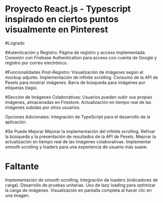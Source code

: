 # Proyecto React.js - Typescript inspirado en ciertos puntos visualmente en Pinterest

#Logrado

#Autenticación y Registro:
Página de registro y acceso implementada.
Conexión con Firebase Authentication para acceso con cuenta de Google y registro por correo electrónico.

#Funcionalidades Post-Registro:
Visualización de imágenes según el mockup adjunto.
Implementación de infinite scrolling.
Consumo de la API de Pexels para mostrar imágenes.
Barra de búsqueda para imágenes por etiquetas (tags).

#Sección de Imágenes Colaborativas:
Usuarios pueden subir sus propias imágenes, almacenadas en Firestore.
Actualización en tiempo real de las imágenes subidas por otros usuarios.

Opciones Adicionales:
Integración de TypeScript para el desarrollo de la aplicación.

#Se Puede Mejorar
Mejorar la implementación del infinite scrolling.
Refinar la búsqueda y la presentación de resultados de la API de Pexels.
Mejorar la actualización en tiempo real de las imágenes colaborativas.
Implementar smooth scrolling y loaders para una experiencia de usuario más suave.

# Faltante
Implementación de smooth scrolling.
Integración de loaders (indicadores de carga).
Desarrollo de pruebas unitarias.
Uso de lazy loading para optimizar la carga de imágenes.
Visualización en pantalla completa al hacer clic en una imagen.
